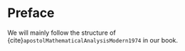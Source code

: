 # Preface

We will mainly follow the structure of {cite}`apostolMathematicalAnalysisModern1974` in our book.

````{tableofcontents}
````